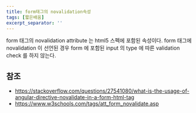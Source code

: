 ```yaml
---
title: form태그의 novalidation속성
tags: [짧은배움]
excerpt_separator: ''
---
```


form 태그의 novalidation attribute 는 html5 스펙에 포함된 속성이다. form 태그에 novalidation 이 선언된 경우 form 에 포함된 input 의 type 에 따른 validation check 를 하지 않는다.

## 참조

- <https://stackoverflow.com/questions/27541080/what-is-the-usage-of-angular-directive-novalidate-in-a-form-html-tag>
- <https://www.w3schools.com/tags/att_form_novalidate.asp>

